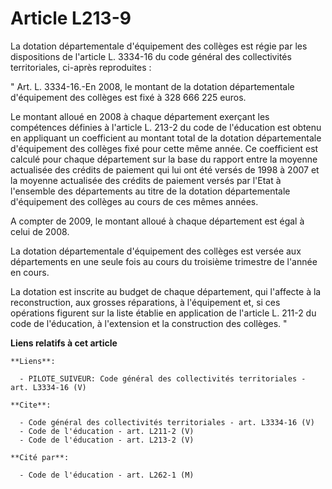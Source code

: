 # Article L213-9

La dotation départementale d'équipement des collèges est régie par les dispositions de l'article L. 3334-16 du code général
des collectivités territoriales, ci-après reproduites : 

" Art. L. 3334-16.-En 2008, le montant de la dotation départementale d'équipement des collèges est fixé à 328 666 225 euros. 

Le montant alloué en 2008 à chaque département exerçant les compétences définies à l'article L. 213-2 du code de l'éducation
est obtenu en appliquant un coefficient au montant total de la dotation départementale d'équipement des collèges fixé pour
cette même année. Ce coefficient est calculé pour chaque département sur la base du rapport entre la moyenne actualisée des
crédits de paiement qui lui ont été versés de 1998 à 2007 et la moyenne actualisée des crédits de paiement versés par l'Etat
à l'ensemble des départements au titre de la dotation départementale d'équipement des collèges au cours de ces mêmes années. 

A compter de 2009, le montant alloué à chaque département est égal à celui de 2008. 

La dotation départementale d'équipement des collèges est versée aux départements en une seule fois au cours du troisième
trimestre de l'année en cours. 

La dotation est inscrite au budget de chaque département, qui l'affecte à la reconstruction, aux grosses réparations, à
l'équipement et, si ces opérations figurent sur la liste établie en application de l'article L. 211-2 du code de l'éducation,
à l'extension et la construction des collèges. "

**Liens relatifs à cet article**

	**Liens**:

	  - PILOTE_SUIVEUR: Code général des collectivités territoriales - art. L3334-16 (V)

	**Cite**:

	  - Code général des collectivités territoriales - art. L3334-16 (V)
	  - Code de l'éducation - art. L211-2 (V)
	  - Code de l'éducation - art. L213-2 (V)

	**Cité par**:

	  - Code de l'éducation - art. L262-1 (M)
